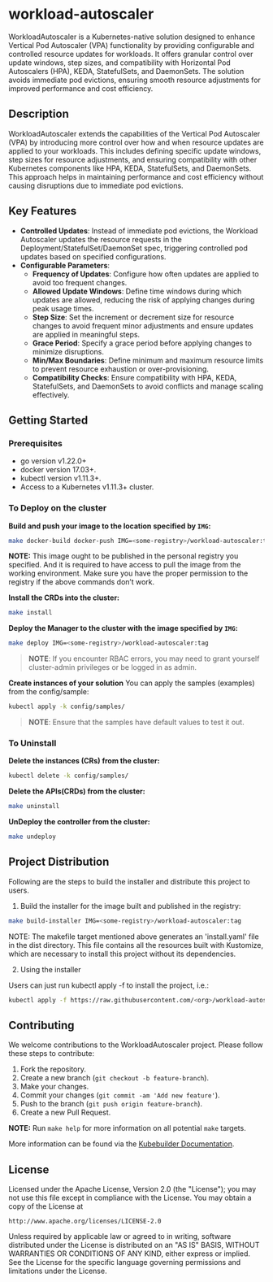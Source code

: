 # workload-autoscaler

WorkloadAutoscaler is a Kubernetes-native solution designed to enhance Vertical Pod Autoscaler (VPA) functionality by providing configurable and controlled resource updates for workloads. It offers granular control over update windows, step sizes, and compatibility with Horizontal Pod Autoscalers (HPA), KEDA, StatefulSets, and DaemonSets. The solution avoids immediate pod evictions, ensuring smooth resource adjustments for improved performance and cost efficiency.

## Description

WorkloadAutoscaler extends the capabilities of the Vertical Pod Autoscaler (VPA) by introducing more control over how and when resource updates are applied to your workloads. This includes defining specific update windows, step sizes for resource adjustments, and ensuring compatibility with other Kubernetes components like HPA, KEDA, StatefulSets, and DaemonSets. This approach helps in maintaining performance and cost efficiency without causing disruptions due to immediate pod evictions.

## Key Features

- **Controlled Updates**: Instead of immediate pod evictions, the Workload Autoscaler updates the resource requests in the Deployment/StatefulSet/DaemonSet spec, triggering controlled pod updates based on specified configurations.
- **Configurable Parameters**:
  - **Frequency of Updates**: Configure how often updates are applied to avoid too frequent changes.
  - **Allowed Update Windows**: Define time windows during which updates are allowed, reducing the risk of applying changes during peak usage times.
  - **Step Size**: Set the increment or decrement size for resource changes to avoid frequent minor adjustments and ensure updates are applied in meaningful steps.
  - **Grace Period**: Specify a grace period before applying changes to minimize disruptions.
  - **Min/Max Boundaries**: Define minimum and maximum resource limits to prevent resource exhaustion or over-provisioning.
  - **Compatibility Checks**: Ensure compatibility with HPA, KEDA, StatefulSets, and DaemonSets to avoid conflicts and manage scaling effectively.

## Getting Started

### Prerequisites

- go version v1.22.0+
- docker version 17.03+.
- kubectl version v1.11.3+.
- Access to a Kubernetes v1.11.3+ cluster.

### To Deploy on the cluster

**Build and push your image to the location specified by `IMG`:**

```sh
make docker-build docker-push IMG=<some-registry>/workload-autoscaler:tag
```

**NOTE:** This image ought to be published in the personal registry you specified.
And it is required to have access to pull the image from the working environment.
Make sure you have the proper permission to the registry if the above commands don’t work.

**Install the CRDs into the cluster:**

```sh
make install
```

**Deploy the Manager to the cluster with the image specified by `IMG`:**

```sh
make deploy IMG=<some-registry>/workload-autoscaler:tag
```

> **NOTE**: If you encounter RBAC errors, you may need to grant yourself cluster-admin
privileges or be logged in as admin.

**Create instances of your solution**
You can apply the samples (examples) from the config/sample:

```sh
kubectl apply -k config/samples/
```

>**NOTE**: Ensure that the samples have default values to test it out.

### To Uninstall

**Delete the instances (CRs) from the cluster:**

```sh
kubectl delete -k config/samples/
```

**Delete the APIs(CRDs) from the cluster:**

```sh
make uninstall
```

**UnDeploy the controller from the cluster:**

```sh
make undeploy
```

## Project Distribution

Following are the steps to build the installer and distribute this project to users.

1. Build the installer for the image built and published in the registry:

```sh
make build-installer IMG=<some-registry>/workload-autoscaler:tag
```

NOTE: The makefile target mentioned above generates an 'install.yaml'
file in the dist directory. This file contains all the resources built
with Kustomize, which are necessary to install this project without
its dependencies.

2. Using the installer

Users can just run kubectl apply -f <URL for YAML BUNDLE> to install the project, i.e.:

```sh
kubectl apply -f https://raw.githubusercontent.com/<org>/workload-autoscaler/<tag or branch>/dist/install.yaml
```

## Contributing

We welcome contributions to the WorkloadAutoscaler project. Please follow these steps to contribute:

1. Fork the repository.
2. Create a new branch (`git checkout -b feature-branch`).
3. Make your changes.
4. Commit your changes (`git commit -am 'Add new feature'`).
5. Push to the branch (`git push origin feature-branch`).
6. Create a new Pull Request.

**NOTE:** Run `make help` for more information on all potential `make` targets.

More information can be found via the [Kubebuilder Documentation](https://book.kubebuilder.io/introduction.html).

## License

Licensed under the Apache License, Version 2.0 (the "License");
you may not use this file except in compliance with the License.
You may obtain a copy of the License at

    http://www.apache.org/licenses/LICENSE-2.0

Unless required by applicable law or agreed to in writing, software
distributed under the License is distributed on an "AS IS" BASIS,
WITHOUT WARRANTIES OR CONDITIONS OF ANY KIND, either express or implied.
See the License for the specific language governing permissions and
limitations under the License.
